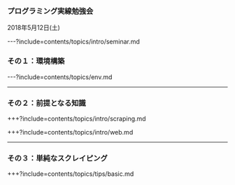 ### プログラミング実線勉強会

2018年5月12日(土)

---?include=contents/topics/intro/seminar.md

### その１：環境構築

---?include=contents/topics/env.md

---

### その２：前提となる知識

+++?include=contents/topics/intro/scraping.md

+++?include=contents/topics/intro/web.md

---

### その３：単純なスクレイピング

+++?include=contents/topics/tips/basic.md
